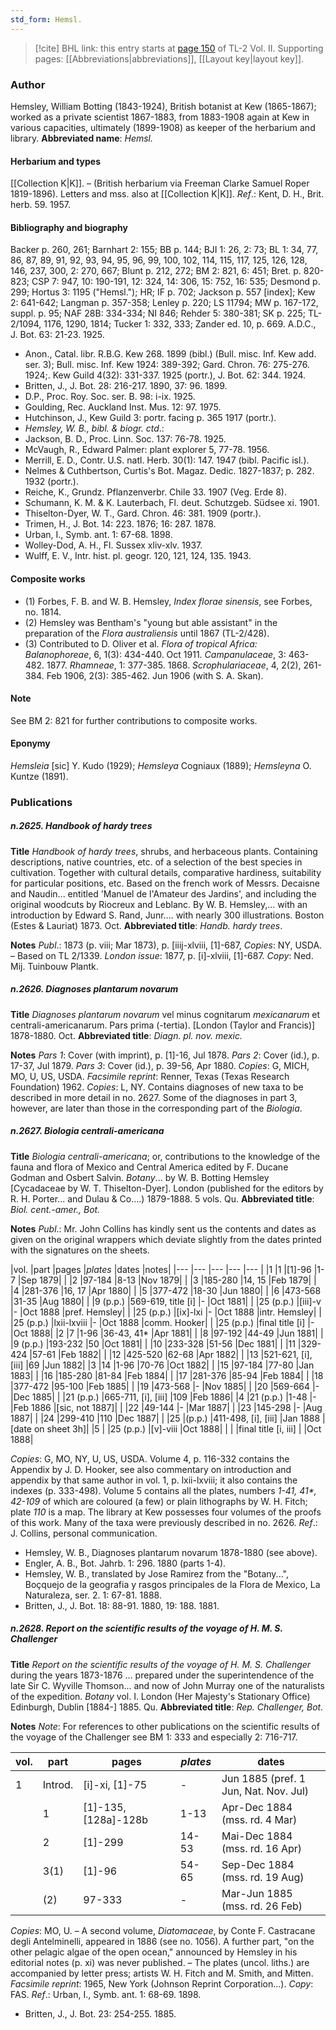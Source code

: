 ```yaml
---
std_form: Hemsl.
---
```


> [!cite] BHL link: this entry starts at [page 150](https://www.biodiversitylibrary.org/page/33068392) of TL-2 Vol. II.
> Supporting pages: [[Abbreviations|abbreviations]], [[Layout key|layout key]].

### Author

Hemsley, William Botting (1843-1924), British botanist at Kew (1865-1867); worked as a private scientist 1867-1883, from 1883-1908 again at Kew in various capacities, ultimately (1899-1908) as keeper of the herbarium and library. 
**Abbreviated name**: *Hemsl.*

#### Herbarium and types

[[Collection K|K]]. – (British herbarium via Freeman Clarke Samuel Roper 1819-1896). Letters and mss. also at [[Collection K|K]].
*Ref*.: Kent, D. H., Brit. herb. 59. 1957.

#### Bibliography and biography

Backer p. 260, 261; Barnhart 2: 155; BB p. 144; BJI 1: 26, 2: 73; BL 1: 34, 77, 86, 87, 89, 91, 92, 93, 94, 95, 96, 99, 100, 102, 114, 115, 117, 125, 126, 128, 146, 237, 300, 2: 270, 667; Blunt p. 212, 272; BM 2: 821, 6: 451; Bret. p. 820-823; CSP 7: 947, 10: 190-191, 12: 324, 14: 306, 15: 752, 16: 535; Desmond p. 299; Hortus 3: 1195 ("Hemsl."); HR; IF p. 702; Jackson p. 557 \[index\]; Kew 2: 641-642; Langman p. 357-358; Lenley p. 220; LS 11794; MW p. 167-172, suppl. p. 95; NAF 28B: 334-334; NI 846; Rehder 5: 380-381; SK p. 225; TL-2/1094, 1176, 1290, 1814; Tucker 1: 332, 333; Zander ed. 10, p. 669. A.D.C., J. Bot. 63: 21-23. 1925.
- Anon., Catal. libr. R.B.G. Kew 268. 1899 (bibl.) (Bull. misc. Inf. Kew add. ser. 3); Bull. misc. Inf. Kew 1924: 389-392; Gard. Chron. 76: 275-276. 1924;. Kew Guild 4(32): 331-337. 1925 (portr.), J. Bot. 62: 344. 1924.
- Britten, J., J. Bot. 28: 216-217. 1890, 37: 96. 1899.
- D.P., Proc. Roy. Soc. ser. B. 98: i-ix. 1925.
- Goulding, Rec. Auckland Inst. Mus. 12: 97. 1975.
- Hutchinson, J., Kew Guild 3: portr. facing p. 365 1917 (portr.).
- *Hemsley, W. B., bibl. & biogr. ctd*.:
- Jackson, B. D., Proc. Linn. Soc. 137: 76-78. 1925.
- McVaugh, R., Edward Palmer: plant explorer 5, 77-78. 1956.
- Merrill, E. D., Contr. U.S. natl. Herb. 30(1): 147. 1947 (bibl. Pacific isl.).
- Nelmes & Cuthbertson, Curtis's Bot. Magaz. Dedic. 1827-1837; p. 282. 1932 (portr.).
- Reiche, K., Grundz. Pflanzenverbr. Chile 33. 1907 (Veg. Erde 8).
- Schumann, K. M. & K. Lauterbach, Fl. deut. Schutzgeb. Südsee xi. 1901.
- Thiselton-Dyer, W. T., Gard. Chron. 46: 381. 1909 (portr.).
- Trimen, H., J. Bot. 14: 223. 1876; 16: 287. 1878.
- Urban, I., Symb. ant. 1: 67-68. 1898.
- Wolley-Dod, A. H., Fl. Sussex xliv-xlv. 1937.
- Wulff, E. V., Intr. hist. pl. geogr. 120, 121, 124, 135. 1943.

#### Composite works

- (1) Forbes, F. B. and W. B. Hemsley, *Index florae sinensis*, see Forbes, no. 1814.
- (2) Hemsley was Bentham's "young but able assistant" in the preparation of the *Flora australiensis* until 1867 (TL-2/428).
- (3) Contributed to D. Oliver et al. *Flora of tropical Africa:
Balanophoreae*, 6, 1(3): 434-440. Oct 1911.
*Campanulaceae*, 3: 463-482. 1877.
*Rhamneae*, 1: 377-385. 1868.
*Scrophulariaceae*, 4, 2(2), 261-384. Feb 1906, 2(3): 385-462. Jun 1906 (with S. A. Skan).

#### Note

See BM 2: 821 for further contributions to composite works.

#### Eponymy

*Hemsleia* \[sic\] Y. Kudo (1929); *Hemsleya* Cogniaux (1889); *Hemsleyna* O. Kuntze (1891).

### Publications

##### n.2625. Handbook of hardy trees

**Title**
*Handbook of hardy trees*, shrubs, and herbaceous plants. Containing descriptions, native countries, etc. of a selection of the best species in cultivation. Together with cultural details, comparative hardiness, suitability for particular positions, etc. Based on the french work of Messrs. Decaisne and Naudin... entitled 'Manuel de l'Amateur des Jardins', and including the original woodcuts by Riocreux and Leblanc. By W. B. Hemsley,... with an introduction by Edward S. Rand, Junr.... with nearly 300 illustrations. Boston (Estes & Lauriat) 1873. Oct.
**Abbreviated title**: *Handb. hardy trees*.

**Notes**
*Publ*.: 1873 (p. viii; Mar 1873), p. \[iiij-xlviii, \[1\]-687, *Copies*: NY, USDA. – Based on TL 2/1339.
*London issue*: 1877, p. \[i\]-xlviii, \[1\]-687. *Copy*: Ned. Mij. Tuinbouw Plantk.

##### n.2626. Diagnoses plantarum novarum

**Title**
*Diagnoses plantarum novarum* vel minus cognitarum *mexicanarum* et centrali-americanarum. Pars prima (-tertia). \[London (Taylor and Francis)\] 1878-1880. Oct.
**Abbreviated title**: *Diagn. pl. nov. mexic.*

**Notes**
*Pars 1*: Cover (with imprint), p. \[1\]-16, Jul 1878.
*Pars 2*: Cover (id.), p. 17-37, Jul 1879.
*Pars 3*: Cover (id.), p. 39-56, Apr 1880.
*Copies*: G, MICH, MO, U, US, USDA.
*Facsimile reprint*: Renner, Texas (Texas Research Foundation) 1962. *Copies*: L, NY. Contains diagnoses of new taxa to be described in more detail in no. 2627. Some of the diagnoses in part 3, however, are later than those in the corresponding part of the *Biologia*.

##### n.2627. Biologia centrali-americana

**Title**
*Biologia centrali-americana*; or, contributions to the knowledge of the fauna and flora of Mexico and Central America edited by F. Ducane Godman and Osbert Salvin. *Botany*... by W. B. Botting Hemsley \[Cycadaceae by W. T. Thiselton-Dyer\]. London (published for the editors by R. H. Porter... and Dulau & Co....) 1879-1888. 5 vols. Qu.
**Abbreviated title**: *Biol. cent.-amer., Bot.*

**Notes**
*Publ*.: Mr. John Collins has kindly sent us the contents and dates as given on the original wrappers which deviate slightly from the dates printed with the signatures on the sheets.

|vol.	|part	|pages	|*plates*	|dates	|notes|
|---	|---	|---	|---	|---	|
|1	|1	|\[1\]-96	|1-7	|Sep 1879|
|	|2	|97-184	|8-13	|Nov 1879|
|	|3	|185-280	|14, 15	|Feb 1879|
|	|4	|281-376	|16, 17	|Apr 1880|
|	|5	|377-472	|18-30	|Jun 1880|
|	|6	|473-568	|31-35	|Aug 1880|
|	|9 (p.p.)	|569-619, title \[i\]	|-	|Oct 1881|
|	|25 (p.p.)	|\[iii\]-v	|-	|Oct 1888	|pref. Hemsley|
|	|25 (p.p.)	|\[ix\]-lxi	|-	|Oct 1888	|intr. Hemsley|
|	|25 (p.p.)	|lxii-lxviii	|-	|Oct 1888	|comm. Hooker|
|	|25 (p.p.)	|final title \[i\]	|-	|Oct 1888|
|2	|7	|1-96	|36-43, 41\*	|Apr 1881|
|	|8	|97-192	|44-49	|Jun 1881|
|	|9 (p.p.)	|193-232	|50	|Oct 1881|
|	|10	|233-328	|51-56	|Dec 1881|
|	|11	|329-424	|57-61	|Feb 1882|
|	|12	|425-520	|62-68	|Apr 1882|
|	|13	|521-621, \[i\], \[iii\]	|69	|Jun 1882|
|3	|14	|1-96	|70-76	|Oct 1882|
|	|15	|97-184	|77-80	|Jan 1883|
|	|16	|185-280	|81-84	|Feb 1884|
|	|17	|281-376	|85-94	|Feb 1884|
|	|18	|377-472	|95-100	|Feb 1885|
|	|19	|473-568	|-	|Nov 1885|
|	|20	|569-664	|-	|Dec 1885|
|	|21 (p.p.)	|665-711, \[i\], \[iii\]	|109	|Feb 1886|
|4	|21 (p.p.)	|1-48	|-	|Feb 1886	|\[sic, not 1887\]|
|	|22	|49-144	|-	|Mar 1887|
|	|23	|145-298	|-	|Aug 1887|
|	|24	|299-410	|110	|Dec 1887|
|	|25	|(p.p.)	|411-498, \[i\], \[iii\]	|Jan 1888	|\[date on sheet 3h\]|
|5	|	|25 (p.p.)	|\[v\]-viii	|Oct 1888|
|	|	|final title \[i, iii\]	|	|Oct 1888|

*Copies*: G, MO, NY, U, US, USDA.
Volume 4, p. 116-332 contains the Appendix by J. D. Hooker, see also commentary on introduction and appendix by that same author in vol. 1, p. lxii-lxviii; it also contains the indexes (p. 333-498).
Volume 5 contains all the plates, numbers *1-41, 41\*, 42-109* of which are coloured (a few) or plain lithographs by W. H. Fitch; plate *110* is a map.
The library at Kew possesses four volumes of the proofs of this work. Many of the taxa were previously described in no. 2626.
*Ref*.: J. Collins, personal communication.
- Hemsley, W. B., Diagnoses plantarum novarum 1878-1880 (see above).
- Engler, A. B., Bot. Jahrb. 1: 296. 1880 (parts 1-4).
- Hemsley, W. B., translated by Jose Ramirez from the "Botany...", Boçquejo de la geografia y rasgos principales de la Flora de Mexico, La Naturaleza, ser. 2. 1: 67-81. 1888.
- Britten, J., J. Bot. 18: 88-91. 1880, 19: 188. 1881.

##### n.2628. Report on the scientific results of the voyage of H. M. S. Challenger

**Title**
*Report on the scientific results of the voyage of H. M. S. Challenger* during the years 1873-1876 ... prepared under the superintendence of the late Sir C. Wyville Thomson... and now of John Murray one of the naturalists of the expedition. *Botany* vol. I. London (Her Majesty's Stationary Office) Edinburgh, Dublin \[1884-\] 1885. Qu.
**Abbreviated title**: *Rep. Challenger, Bot.*

**Notes**
*Note*: For references to other publications on the scientific results of the voyage of the Challenger see BM 1: 333 and especially 2: 716-717.

|vol.	|part	|pages	|*plates*	|dates|
|---	|---	|---	|---	|---	|
|1	|Introd.	|\[i\]-xi, \[1\]-75	|-	|Jun 1885 (pref. 1 Jun, Nat. Nov. Jul)|
|	|1	|\[1\]-135, \[128a\]-128b	|1-13	|Apr-Dec 1884 (mss. rd. 4 Mar)|
|	|2	|\[1\]-299	|14-53	|Mai-Dec 1884 (mss. rd. 16 Apr)|
|	|3(1)	|\[1\]-96	|54-65	|Sep-Dec 1884 (mss. rd. 19 Aug)|
|	|(2)	|97-333	|-	|Mar-Jun 1885 (mss. rd. 26 Feb)|

*Copies*: MO, U. – A second volume, *Diatomaceae*, by Conte F. Castracane degli Antelminelli, appeared in 1886 (see no. 1056). A further part, "on the other pelagic algae of the open ocean," announced by Hemsley in his editorial notes (p. xi) was never published. – The plates (uncol. liths.) are accompanied by letter press; artists W. H. Fitch and M. Smith, and Mitten.
*Facsimile reprint*: 1965, New York (Johnson Reprint Corporation...). *Copy*: FAS.
*Ref*.: Urban, I., Symb. ant. 1: 68-69. 1898.
- Britten, J., J. Bot. 23: 254-255. 1885.

